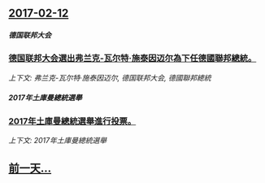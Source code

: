 ## [2017-02-12](/zh/news/2017/02/12/index.md)

##### 德国联邦大会
### [德国联邦大会選出弗兰克-瓦尔特·施泰因迈尔為下任德國聯邦總統。 ](/zh/news/2017/02/12/德国联邦大会選出弗兰克-瓦尔特-施泰因迈尔為下任德國聯邦總統.md)
_上下文: 弗兰克-瓦尔特·施泰因迈尔, 德国联邦大会, 德國聯邦總統_

##### 2017年土庫曼總統選舉
### [2017年土庫曼總統選舉進行投票。 ](/zh/news/2017/02/12/2017年土庫曼總統選舉進行投票.md)
_上下文: 2017年土庫曼總統選舉_

## [前一天...](/zh/news/2017/02/11/index.md)

